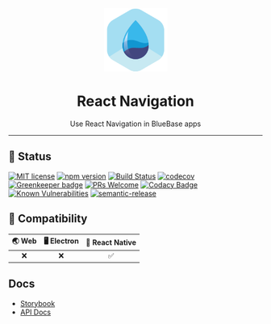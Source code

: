 <div align="center">
	<img width=125 height=125 src="assets/common/logo.png">
  <h1>
		React Navigation
	</h1>
  <p>Use React Navigation in BlueBase apps</p>
</div> 

<hr />

## 🎊 Status

[![MIT license](https://img.shields.io/badge/license-MIT-brightgreen.svg)](http://opensource.org/licenses/MIT)
[![npm version](https://img.shields.io/npm/v/@bluebase/plugin-react-navigation.svg?style=flat)](https://npmjs.org/package/@bluebase/plugin-react-navigation "View this project on npm")
[![Build Status](https://travis-ci.com/BlueBaseJS/plugin-react-navigation.svg?branch=master)](https://travis-ci.com/BlueBaseJS/plugin-react-navigation)
[![codecov](https://codecov.io/gh/BlueBaseJS/plugin-react-navigation/branch/master/graph/badge.svg)](https://codecov.io/gh/BlueBaseJS/plugin-react-navigation)
[![Greenkeeper badge](https://badges.greenkeeper.io/BlueBaseJS/plugin-react-navigation.svg)](https://greenkeeper.io/) [![PRs Welcome](https://img.shields.io/badge/PRs-welcome-brightgreen.svg)](https://github.com/BlueBaseJS/plugin-react-navigation/blob/master/CONTRIBUTING.md)
[![Codacy Badge](https://api.codacy.com/project/badge/Grade/3c79162871414b6aa7c15d1a423adeca)](https://www.codacy.com/app/BlueBaseJS/plugin-react-navigation?utm_source=github.com&utm_medium=referral&utm_content=BlueBaseJS/plugin-react-navigation&utm_campaign=Badge_Grade)
[![Known Vulnerabilities](https://snyk.io/test/github/BlueBaseJS/plugin-react-navigation/badge.svg)](https://snyk.io/test/github/BlueBaseJS/plugin-react-navigation)
[![semantic-release](https://img.shields.io/badge/%20%20%F0%9F%93%A6%F0%9F%9A%80-semantic--release-e10079.svg)](https://github.com/semantic-release/semantic-release)

## 🤝 Compatibility

| 🌏 Web | 🖥 Electron | 📱 React Native |
| :----: | :---------: | :-------------: |
|    ❌   |      ❌      |        ✅        |

## Docs

-   [Storybook](https://BlueBaseJS.github.io/plugin-react-navigation/storybook/)
-   [API Docs](https://BlueBaseJS.github.io/plugin-react-navigation/)
